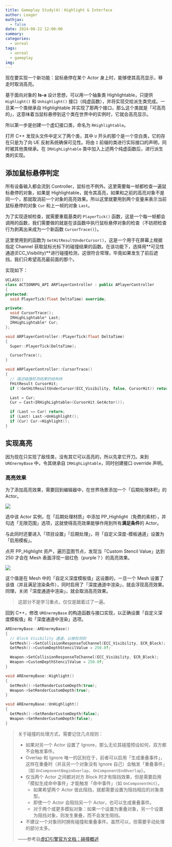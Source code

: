 ```yaml
---
title: Gameplay Study(4)：Highlight & Interface
author: Leager
mathjax:
  - false
date: 2024-08-22 12:00:00
summary:
categories:
  - unreal
tags:
  - unreal
  - gameplay
img:
---
```


现在要实现一个新功能：鼠标悬停在某个 Actor 身上时，能够使其高亮显示，移走时取消高亮。

<!-- more -->

基于面向对象的 **Is-a** 设计思想，可以用一个抽象类 Highlightable，只提供 `Highlight()` 和 `Unhighlight()` 接口（纯虚函数），并将实现交给派生类完成。一旦某一个类继承自 Highlightable 并实现了那两个接口，那么这个类就是「可高亮的」，这意味着当鼠标悬停到这个类在世界中的实例时，它就会高亮显示。

所以第一步是创建一个虚幻接口类，命名为 `RHighlightable`。

打开 C++ 发现头文件中定义了两个类，其中 `U` 开头的那个是一个空白类，它的存在只是为了向 UE 反射系统确保可见性。将由 `I` 前缀的类进行实际接口的声明，同时被其他类继承。在 `IRHighLightable` 类中加入上述两个纯虚函数后，进行派生类的实现。

## 添加鼠标悬停判定

所有设备输入都会流到 Controller，鼠标也不例外。这里需要每一帧都检查一遍鼠标悬停的对象，如果是 Highlightable，就令其高亮，如果和之前的高亮对象不是同一个，那就取消前一个对象的高亮效果。所以这里就要用到两个变量来表示当前鼠标悬停的对象 `Cur` 和上一帧的对象 `Last`。

为了实现逐帧检查，就需要重载基类的 `PlayerTick()` 函数，这是一个每一帧都会调用的函数，我们需要做的就是在该函数中执行鼠标悬停对象的检查（不妨把检查行为剥离出来成为一个新函数 `CursorTrace()`）。

这里使用到的函数为 `GetHitResultUnderCursor()`，这是一个用于在屏幕上根据指定 Channel 获取鼠标光标下的碰撞结果的函数。在该功能下，选择用**可见性通道(ECC_Visibility)**进行碰撞检测，这很符合常理，毕竟如果发生了前后遮挡，我们只希望高亮最前面的那个。

实现如下：

```cpp Components/RPlayerController.h
UCLASS()
class ACTIONRPG_API ARPlayerController : public APlayerController
{
protected:
  void PlayerTick(float DeltaTime) override;

private:
  void CursorTrace();
  IRHighLightable* Last;
  IRHighLightable* Cur;
};
```

```cpp Components/RPlayerController.cpp
void ARPlayerController::PlayerTick(float DeltaTime)
{
  Super::PlayerTick(DeltaTime);

  CursorTrace();
}

void ARPlayerController::CursorTrace()
{
  // 描述碰撞检测结果的结构体
  FHitResult CursorHit;
  if (!GetHitResultUnderCursor(ECC_Visibility, false, CursorHit)) return;

  Last = Cur;
  Cur = Cast<IRHighLightable>(CursorHit.GetActor());

  if (Last == Cur) return;
  if (Last) Last->UnHighlight();
  if (Cur) Cur->Highlight();
}
```

## 实现高亮

因为现在只实现了敌怪类，没有其它可以高亮的，所以先拿它开刀。来到 `UREnermyBase` 中，令其继承自 `IRHighLightable`，同时创建接口 override 声明。

### 高亮效果

为了添加高亮效果，需要回到编辑器中，在世界场景添加一个「后期处理体积」的 Actor。

<img src="postprocess.png">

选中该 Actor 实例，在「后期处理材质」中添加 PP_Highlight（免费的素材），并勾选「无限范围」选项，这就使得高亮效果能够作用到所有**满足条件**的 Actor。

与此同时还要进入「项目设置」「后期处理」，将「自定义深度-模板通道」设置为「启用模板」。

点开 PP_Highlight 资产，遍历蓝图节点，发现当「Custom Stencil Value」达到 250 才会在 Mesh 表面浮现一层红色（purple？）的高亮效果。

<img src="value.png">

这个值是在 Mesh 中的「自定义深度模板值」这设置的，一旦一个 Mesh 设置了该值（并且满足渲染条件），同时启用了「深度通道中渲染」，就会浮现高亮效果。同理，关闭「深度通道中渲染」，就会取消高亮效果。

> 这部分不是学习重点，仅仅是跟着过了一遍。

回到 C++，修改 `UREnermyBase` 的构造函数与接口实现，以正确设置「自定义深度模板值」和「深度通道中渲染」选项。

```cpp
AREnermyBase::AREnermyBase()
{
  // Block Visibility 通道，以被检测到
  GetMesh()->SetCollisionResponseToChannel(ECC_Visibility, ECR_Block);
  GetMesh()->CustomDepthStencilValue = 250.0f;

  Weapon->SetCollisionResponseToChannel(ECC_Visibility, ECR_Block);
  Weapon->CustomDepthStencilValue = 250.0f;
}

void AREnermyBase::Highlight()
{
  GetMesh()->SetRenderCustomDepth(true);
  Weapon->SetRenderCustomDepth(true);
}

void AREnermyBase::UnHighlight()
{
  GetMesh()->SetRenderCustomDepth(false);
  Weapon->SetRenderCustomDepth(false);
}
```

> 关于碰撞的处理方式，需要记住几点规则：
>
> - 如果对另一个 Actor 设置了 Ignore，那么无论其碰撞预设如何，双方都不会触发事件。
> - Overlap 和 Ignore 唯一的区别在于，前者可以启用「生成重叠事件」，这样在重叠时（并且另一个对象没有 Ignore 自己）会触发「重叠事件」（如 `OnComponentBeginOverlap`、`OnComponentEndOverlap`）。
> - 仅当两个 Actor 之间都对对方 Block 时才有阻挡效果，但是需要启用「模拟生成命中事件」才能触发「命中事件」（如 `OnComponentHit`）。
>   - 如果希望两个 Actor 彼此阻挡，就都需要设置为阻挡相应的对象类型。
>   - 即使一个 Actor 会阻挡另一个 Actor，也可以生成重叠事件。
>   - 对于两个或更多模拟对象：如果一个设置为重叠对象，另一个设置为阻挡对象，则发生重叠，而不会发生阻挡。
> - 不建议一个对象同时拥有碰撞和重叠事件。虽然可以，但需要手动处理的部分太多。
>
> ——参考自[虚幻引擎官方文档：碰撞概述](https://dev.epicgames.com/documentation/zh-cn/unreal-engine/collision-in-unreal-engine---overview)